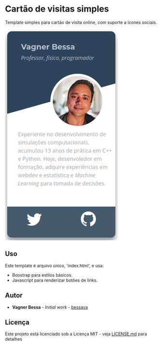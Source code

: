 # Cartão de visitas simples

Template simples para cartão de visita online, com suporte a ícones sociais.

![screenshot](https://raw.githubusercontent.com/bessavagner/cartao-de-visitas-simples/main/Screenshot1.png)


## Uso

Este template é arquivo único, 'index.html', e usa:

- Boostrap para estilos básicos.
- Javascript para renderizar botões de links.

## Autor

* **Vagner Bessa** - *Initial work* - [bessava](https://github.com/bessava)

## Licença

Este projeto está licenciado sob a Licença MIT - veja [LICENSE.md](https://github.com/bessava/heateq/blob/master/LICENSE) para detalhes